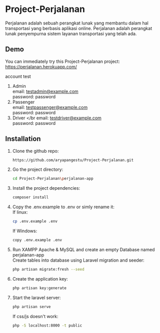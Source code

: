 # Project-Perjalanan
Perjalanan adalah sebuah perangkat lunak yang membantu dalam hal transportasi yang berbasis aplikasi online. Perjalanan adalah perangkat lunak penyempurna sistem layanan transportasi yang telah ada.

## Demo
You can immediately try this Project-Perjalanan project:
</br>https://perjalanan.herokuapp.com/

account test </br>
1. Admin
</br>email: testadmin@example.com
</br>password: password
3. Passenger
</br>email: testpassenger@example.com
</br>password: password
5. Driver
</br email: testdriver@example.com
</br>password: password

## Installation

1. Clone the github repo:

    ```bash
    https://github.com/aryapangestu/Project-Perjalanan.git
    ```
2. Go the project directory:

    ```bash
    cd Project-Perjalanan\perjalanan-app
    ```
3. Install the project dependencies:
    ```bash
    composer install
    ```
4. Copy the .env.example to .env or simly rename it:
   </br>If linux:
   ```bash
   cp .env.example .env
   ```
   If Windows:
    ```bash
    copy .env.example .env
    ```
5. Run XAMPP Apache & MySQL and create an empty Database named perjalanan-app
   </br>Create tables into database using Laravel migration and seeder:
    ```bash
    php artisan migrate:fresh --seed
    ```
7. Create the application key:
    ```bash
    php artisan key:generate
    ```
7. Start the laravel server:
    ```bash
    php artisan serve
    ```
   If css/js doesn't work:
    ```bash
    php -S localhost:8000 -t public
    ```
